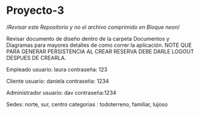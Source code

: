 # Proyecto-3

/*Revisar este Repositorio y no el archivo comprimido en Bloque neon*/ 

Revisar documento de diseño dentro de la carpeta Documentos y Diagramas para mayores detalles de como correr la aplicación.
NOTE QUE PARA GENERAR PERSISTENCIA AL CREAR RESERVA DEBE DARLE LOGOUT DESPUES DE CREARLA.


Empleado
usuario: laura
contraseña: 123

Cliente
usuario: daniela
contraseña: 1234

Administrador
usuario: dav
contraseña:1234

Sedes: norte, sur, centro
categorias : todoterreno, familiar, lujoso


